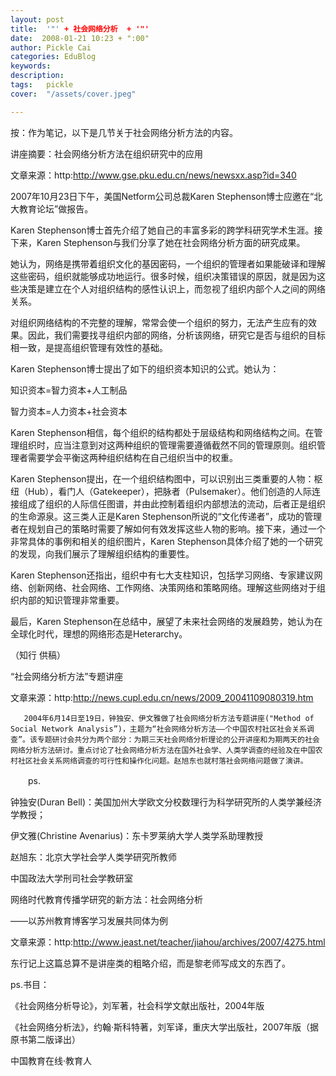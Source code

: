 ```yaml
---
layout: post  
title:  '"' + 社会网络分析  + '"'
date:  2008-01-21 10:23 + ":00" 
author: Pickle Cai  
categories: EduBlog  
keywords: 
description:   
tags:	pickle   
cover:  "/assets/cover.jpeg"  

---  
```

    
按：作为笔记，以下是几节关于社会网络分析方法的内容。



讲座摘要：社会网络分析方法在组织研究中的应用



文章来源：http:http://www.gse.pku.edu.cn/news/newsxx.asp?id=340



2007年10月23日下午，美国Netform公司总裁Karen Stephenson博士应邀在“北大教育论坛”做报告。



Karen Stephenson博士首先介绍了她自己的丰富多彩的跨学科研究学术生涯。接下来，Karen Stephenson与我们分享了她在社会网络分析方面的研究成果。



她认为，网络是携带着组织文化的基因密码，一个组织的管理者如果能破译和理解这些密码，组织就能够成功地运行。很多时候，组织决策错误的原因，就是因为这些决策是建立在个人对组织结构的感性认识上，而忽视了组织内部个人之间的网络关系。



对组织网络结构的不完整的理解，常常会使一个组织的努力，无法产生应有的效果。因此，我们需要找寻组织内部的网络，分析该网络，研究它是否与组织的目标相一致，是提高组织管理有效性的基础。



Karen Stephenson博士提出了如下的组织资本知识的公式。她认为： 





知识资本=智力资本+人工制品



智力资本=人力资本+社会资本



Karen Stephenson相信，每个组织的结构都处于层级结构和网络结构之间。在管理组织时，应当注意到对这两种组织的管理需要遵循截然不同的管理原则。组织管理者需要学会平衡这两种组织结构在自己组织当中的权重。



Karen Stephenson提出，在一个组织结构图中，可以识别出三类重要的人物：枢纽（Hub），看门人（Gatekeeper），把脉者（Pulsemaker）。他们创造的人际连接组成了组织的人际信任图谱，并由此控制着组织内部想法的流动，后者正是组织的生命源泉。这三类人正是Karen Stephenson所说的“文化传递者”，成功的管理者在规划自己的策略时需要了解如何有效发挥这些人物的影响。接下来，通过一个非常具体的事例和相关的组织图片，Karen Stephenson具体介绍了她的一个研究的发现，向我们展示了理解组织结构的重要性。



Karen Stephenson还指出，组织中有七大支柱知识，包括学习网络、专家建议网络、创新网络、社会网络、工作网络、决策网络和策略网络。理解这些网络对于组织内部的知识管理非常重要。



最后，Karen Stephenson在总结中，展望了未来社会网络的发展趋势，她认为在全球化时代，理想的网络形态是Heterarchy。





（知行 供稿）



“社会网络分析方法”专题讲座



文章来源：http:http://news.cupl.edu.cn/news/2009_20041109080319.htm



       2004年6月14日至19日，钟独安、伊文雅做了社会网络分析方法专题讲座("Method of Social Network Analysis”)，主题为“社会网络分析方法——个中国农村社区社会关系调查”。该专题研讨会共分为两个部分：为期三天社会网络分析理论的公开讲座和为期两天的社会网络分析方法研讨。重点讨论了社会网络分析方法在国外社会学、人类学调查的经验及在中国农村社区社会关系网络调查的可行性和操作化问题。赵旭东也就村落社会网络问题做了演讲。

　　ps.



钟独安(Duran Bell)：美国加州大学欧文分校数理行为科学研究所的人类学兼经济学教授；



伊文雅(Christine Avenarius)：东卡罗莱纳大学人类学系助理教授



赵旭东：北京大学社会学人类学研究所教师





中国政法大学刑司社会学教研室



网络时代教育传播学研究的新方法：社会网络分析



——以苏州教育博客学习发展共同体为例



文章来源：http:http://www.jeast.net/teacher/jiahou/archives/2007/4275.html



东行记上这篇总算不是讲座类的粗略介绍，而是黎老师写成文的东西了。



 



 



ps.书目：



《社会网络分析导论》，刘军著，社会科学文献出版社，2004年版



《社会网络分析法》，约翰·斯科特著，刘军译，重庆大学出版社，2007年版（据原书第二版译出）



		    
 中国教育在线·教育人

